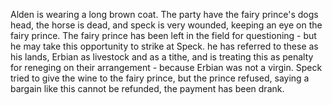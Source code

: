 Alden is wearing a long brown coat.
The party have the fairy prince's dogs head, the horse is dead, and speck is very wounded, keeping an eye on the fairy prince.
The fairy prince has been left in the field for questioning - but he may take this opportunity to strike at Speck.
he has referred to these as his lands, Erbian as livestock and as a tithe, and is treating this as penalty for reneging on their arrangement - because Erbian was not a virgin.
Speck tried to give the wine to the fairy prince, but the prince refused, saying a bargain like this cannot be refunded, the payment has been drank.